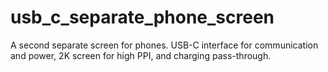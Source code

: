 # usb_c_separate_phone_screen
A second separate screen for phones. USB-C interface for communication and power, 2K screen for high PPI, and charging pass-through.
